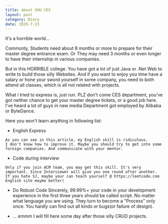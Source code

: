 ```yaml
---
title: about SHU CES
layout: post
category: Diary
date: 2020-7-23
---
```


It's a horrible world...

Commonly, Students need about 8 months or more to prepare for their
master degree entrance exam. Or They may need 3 months or even longer
to have their internship in various companies.

But in this HORRIBLE college. You have got a lot of just Java or .Net
Web to write to build those silly Websites. And if you want to enjoy
you time have a salary or hone your sword yourself in some company,
you need to both attend all classes, which is all not related with
projects.

What i tried to express is, just run. PLZ don't come CES department,
you've got neither chance to get your master degree tickets, or a
good job here. I've heard a lot of guys in new media Department got
employed by Alibaba or ByteDance.

Here you won't learn anything in following list:
- English Express
```text
As you can see in this article, my English skill is ridiculous.
I don't know how to improve it. Maybe you should try to get into some
foreign companies. And communicate with your mentor.
```
- Code during interview
```text
Only if you join ACM team, you may get this skill. It's very
important. Since Interviewer will give you one round after another.
If you hate SJ, maybe your can teach yourself @ https://leetcode.com
English site maybe better( 
```
- Do Robust Code
Sincerely, 99.99%+ your code in your development experience
in the first three years should be called script. No matter what
language you are using. They turn to become a "Process" only once.
You hardly can find out all kinds or bugs(or failure of design).

- ...
emmm I will fill here some day after those silly CRUD projects.
